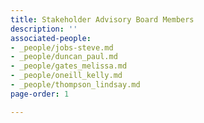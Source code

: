 ```yaml
---
title: Stakeholder Advisory Board Members
description: ''
associated-people:
- _people/jobs-steve.md
- _people/duncan_paul.md
- _people/gates_melissa.md
- _people/oneill_kelly.md
- _people/thompson_lindsay.md
page-order: 1

---
```

